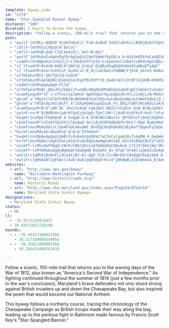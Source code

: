 ```yaml
---
template: byway.jade
id: "2274"
name: "Star-Spangled Banner Byway"
distance: "106"
duration: 2 hours to drive the byway.
description: "Follow a scenic, 100-mile trail that returns you to the waning days of the War of 1812, also known as \"America's Second War of Independence.\""
path: 
  - "qoslF`{mtMLL~BdDhD`HjGbTnBxE|C`FnA~AxBxB`ZdSbCxBtKzL|BdBjBz@fCh@tBFtFg@pJiA|Ga@bC?hC^lCv@bBx@rErD"
  - "idtlF~lmtMtGjChBz@|B`BxCvC"
  - "idtlF~lmtMvB~@vD`Ct@lAbAjD\\`@nCrB~@oC"
  - "qoslF`{mtMxAsExAgHvDgf@rAgSp@iG|@eFbBmHfAyDb[a_A~@sEXmEEkFmCab@IkDBmEZ{F^yCb@mCxBgJ|AgF|IqUbDqGbHuKtBoD~CqGdMwX~A{Ft@aF`@uER}Ej@cC|FeNnAwBn@q@|@k@xBq@dAo@lP}CtIo@lJZ`UjC`GJdJi@`Eu@d{Aeb@tFmArDShGOby@a@pFLrDj@vCv@|EzBvo@|]jElClDnCrH~HhTvYfClCbFnE|AjAbGrDlExBvF~BnL|Flc@|X"
  - "sadmFvlbtM@@vKzCxfAzXjJ~C|HzDzGfFlEtE~C|EpDnGxCzGbArCxBtHrApGtBbLvEvTlCxHlFzKlDnGpDpFfD~EpDhEN^pInIbCpBbDrBpE~BhEtA`HvAxOfBbFpAfE`BtFdDxOnMrClBjNfHhHdEfVnQhEnC|GlCl@GxCZtCHrM@bD\\~Bj@vFlChCtBpEpExC|BrDlB`FvAxC^rCD|Sq@nFJfCXnE`AzBv@pExBhF`EhF`GjErDjCdB"
  - "i{`lFvadtM~BvAnB~Bd@lA?dAKl@_@r@y@`@i@By@Sq@k@Uk@UeAIaABaDTyA@C"
  - "i{`lFvadtM|AiGtJuVnCuF`AyAhCsC~B_B|CsArNaCxFmBNW|F{DtH_GbYoS~BmBvAqAlCuD~CaFhCuFrAwDbBuFjA_GrMe|@bFwYvDuPx@wBnAaCdAmAfBeABoA}MRq@?CgFHo@Xu@~@qAxBaA|AeAdBeCf@mArDgOlB_JD}AQyAoDoKsBsIiDiKi@}Bs@oDmB_EiEiM}E_ZAq@D_@rD{Id@yAnC{Mp@aKd@mLhBiQN{C?{Ae@yG}AgLmAmOCuI_@sGGaFuAm_@SkAsDmMmCuK}@wF_AcE_A}CcCsFOk@OgAEeBFgD`@}CnBwI`FoOdAqAzC_C`E_CN_@GcASo@wG_Z_Am@_@e@iAsCyA{@wAi@eBuAs@kAcAaDiAaDuAkFSk@sAyAsGmGs@oAiEgRYmGDuE\\}@n@OxXtEpZtEpDv@jIxBxCjAxE`CbGrD`DjCxC|DlFxKbU~f@tH~LjL~OrBxDr@xB~@`FbDlZdAvFr@tBr@~AdBtCvIrJnCrE~B~Fd@`Bx@xD^lCXrDNdD^t`@NrF^rDx@lEXdAhAdCdb@py@fDmGvI}RjBkIpF_X\\sAfEaKdAuCX}BJaBX{F?yBYqA{BsGWsAO_B?aAReCXyAt@yBjOkb@`AwBf@}@lAkA`HoC~AeAb@e@jOqRlCgHrBgD~AqB`DsB|HgD"
  - "utfmFpkatMnI`@hCf@vl@~SnUzH"
  - "utfmFpkatMlApSBdBIzEo@xDiArDy@fBcDdFYr@_@xAOrAIlCHrBTlAj@dB~HhNfBzDj@pBRxA@r@AjA]rFLrCT`BbCnKNfB@xAEdAKv@i@`C}@`BiCdDyAfCo@pB[dBM|BNvAh@zAlDpEn@lA^dBNjBNzD?nBEdHc@pP?~BB~BzCtr@A~@Sl@lAj@pGrErB~@`ANlABvDSTwbAe@mEmAaUmBoa@FiAtBeQRsHNgBjBkJv@{HbB}JH}@IuIo@oH?gBTyCn@yA|EsEx@YvCm@d@c@bCuEhCeIv@sAtCgBfFw@x@o@PY"
  - "sadmFvlbtMx@qApAgD~P{l@"
  - "utfmFpkatMoBc_@GoJFaJb@eIjFun@RcGBqDEmEMaDk@yGu@oFq@}CkAoEcCuGeOu\\cCsDiCcDgBcByDyCeCoAoGyByBe@iFm@kDQcF?mEVqI`A"
  - "acwmFpxqsMX^tF`J~IfPxLvSpJbNvK`NpHtKpGrKpJpQpGxKrHtLzJnNjLzN~MhOxV|VzItJzInKjIlKhXl_@`FlGzJjL`OdO`HrGlFrE|T`QzP`MvUjOzNjHbNbG|M~EjJ~C`LbEjGjCbGrCvV`NdGxCri@jVxElChLdJvBlA"
  - "gkcmF`w`tMpGtClHlBfFd@bIBvBObNmB|KaCh@SvCwCdAx@x@ApJyCdNeFh@oGj@_C\\o@bDsE|C_CnAk@bAUz@K`BJx@ZdA~@^x@t@fCrMiIlAk@`@A"
  - "gkcmF`w`tM|DcOpJmS|BsFT_A^iERyHOmHSop@IwJK_FS_EMyJt@mYJMi@k@iCeA}BYs@a@uA}@_@mAY_@qCs@{@eAcBkAUg@"
  - "acwmFpxqsMrB~E^zAR`BC`JKxCSvAu@`CqAjBeC~BOZsCvCwEnG_QzW_BrByJpOkCtEcBdEcGzMuKjS_LbSwXxg@yP|]"
  - "aytnF~nvrM`BjBdBnAnCpArBf@xEj@zUp@~f@zC|AR~CjAvBrAz@fAzF~HzU~]xFxHnCrClE~CrAr@rFnBhDh@hIt@vKpAnp@fFv\\`ClEd@rB`@hC~@`ErChFdF|ErGlDnGnBxEnCnJbJr_@pH|YdShz@bChJrC|HlAlCjq@ncAfFlH~DvGvChG|@jCzDtOhDbMjBhGlB~E~DrIvC`FbFlGfFxFndAf}@jp@|k@xTnRxL|JfGrFlpAvvArCxC|HjGdIhEzMdFxPrFbV|Izc@tOtGxCxCdBjTtNxH`GjUbRpP`O|HrH`CbCbJrL"
  - "koqkFr}nsMpErFh@d@xB`A`Av@pB`D~A`DfBlBhCdBvFzC`@PfBXzCFjBo@|DqDhEcIr@w@bC{AvDkBhDmA"
  - "cbokFzeosM^CdJnAfGQnEXjCl@xAp@`NnJjAj@tBf@dDd@fUrBnC?~Bg@`By@xAkAt@_Ax@uAx@yBx@_EpBmM^gHTaCh@mBn@cAhA}@jLqH|FgDpFyEjD{B~W{KrDsA"
  - "cbokFzeosMbAyDbCsCl@mAFk@CmAu@mE_BsGDgCNs@h@kAbCmEpKeTf@qAnFyZo@eI?s@NmAhC{KzG{Ux@{DN_D?iNnAco@F_FOgAGkAJ}@Va@"
  - "kurkF|mnsMdLmErAQzAPv@`@~@~@`EfHnHxH"
  - "koqkFr}nsMpAeAp@y@|@mB|FiRnAaGn@yDRaC?wCIeCyCga@iBuTsAqMW_A_@w@mH{L@u@Zc@rH{Cr@k@rDaEb@s@Rg@NkBNkYP}B\\sBt@{CbAmBxB}Cf@sA\\}AVcDO{G?gCNmE`@gEl@eDnAiDfB}D~AiGlDoRt@{KEm@"
  - "kurkF|mnsMyBeCsAgA}DaCyAi@cEs@cBg@uAwAq@uASs@G_ASsIUsBk@{BuIyTs@{BYeAuEeYc@uDi@cICcEb@sDhAqDN_Ab@aGSiAcA_BUq@UeBIaE@gJAmASkBi@cBuBsFaJ}SgDkGeI{KuDoKo@wA{CgD{AyB_@Og@F"
  - "unikFf~lsMhc@aPhBg@~CWrKJtBQr@SxCsAfHmEbDqCbBuBxA_CfI}PrDkGjWg^dKcNhEyDfLyHhJ{ErL{FtAk@fCc@v@EnBJrDx@rLvHbIfCnATfA?dCUvA]pAe@n@m@fIwJdJgIpJ_LdJaJxAeAlImF`DmCrCoBxEkChLmFhHuB~Pu@hR]vAUnHuBtH}@|CDnCRvBb@hBlAxLtJnBp@vEz@nCJhD[bCIdM~@vG?fEMtARnLrDbEfCjDjAnGnDbBv@|GxBvA~@rBlB~BtCXn@lDbOtAhDb@t@n@`@bCp@|B~@pIzFhAdAxCrE`F`EhChCt@jARjADtAu@`KI|CNtAhAzEJjDv@tEh@|AxEbHx@x@hC|A|U{OlBsAxAsAfAeB~DsL~@{AnA_A~JuF~AwAfBsBtL}QtByBxAgA|B_@|FYdLqBlAYbQuGtHeChYmG~Ce@~CG`ERzGpBjCh@~Dd@dFVzLtBnC\\lDRnMg@hIiA|Bg@xMmF|By@zA[vFW|DF`Gb@rCl@re@lRtBbA|C|BfCzCdJbQdYrm@pAjBrB`BzXhLzQxInCjAbCr@lR`B`Dl@|Ad@fCjArErCfFhCnRlHbAoFrAyDtBmDlGsHpBoCn@iAbAaCrCuIfCuGfEgIvBeDlAeBbe@ah@bE_EbSiPjC_D|BaEh@mAhAgGlDo[hBqN|@{EzAsFhMc_@bBiGtAgLb@aJIeVGkFm@gJuFok@e@sIEmGNgIlAmb@n@sGx@_Ep^ckAl@_Cj@gFJeDUmNLwEbHmn@RgCnD{ZXuDRmFZGlBL\\RzBR`AKpAe@`AAdE~AlAPd@Et@_@jBqAd@SlMwBtA]Ti@DYYcULsAl@{@fCqBfBkB~Bg@rAy@v@gAd@cBTiBT_FCgBe@gDOyC?_Fh@qREs@]sAAk@NgCXqAtAgClBaEh@}EdAoFlB}ODgORkFt@uFf@yAvBgCvBkDn@sBb@uCSuGKi@[y@gAuAgDiBmC{CkAgBsCsC_@y@YqAMuAK_CJsBb@kBb@sEn@mCjAeBRm@KuB[eD?gCjBaSh@}NIaBbBqB~@a@jCCxB[dFYvA@hEj@rAEbAs@jBkDVy@^{D\\eBbGoT~@yB\\{Ax@yFMs@cAsAwC{Ga@mBCyCaB_COc@KaAAyDO_BgCaI_AuESeCE_EXqHReCGsCk@kEiCcI?gBt@sG^qB\\aA|E_HrC}EdBiBbDiCfH_FrCyCnHiKdAmC|EmRhA_D~CgGn@cB`CkIhAaCyo@iSkB_AaBaBy@yA{AaFy@kBs@kAu@eA{LkMiB}@}A[sCKyDVwBX}E`BwIrEcAXeAFmAA_Be@aI_D~AaLrA}M^eFr@cPxA_Vt@eG|AgGrBmFjE{G~BkCnAgAvh@e[tQaKrDsAbBWvIYd{@PnDQxASxCs@vB_AnEgCn]kZtFiFjDiCzGmGbCkBhAkApq@cm@vCaD~@qA"
  - "unikFf~lsMTmMwAuQg@yBqHeQYsAo@qHN_BvDeKV_AV_BTqE^oFe@{Ji@eGIcDnAgR|A{KNmCPoMVeBl@kB"
  - "ewtiFrc{qMhAjBnBnFLr@JxAIjB]~A]~@gD`E{A~CSrABrEQrCWx@q@fAo@|@mA`A]r@WfAUjCD~@bAxArBzExA`AlCbAnFfCvBr@lGf@lB\\fBd@dC~AxCtDbBpC\\x@Lz@BrJ[rF?lA?fAJx@^x@dH~GxDqArBSvDXbIpApFl@nDFv@Gz]eFbDm@fHaBbUeGzAgAdGgKnBsB|QaMlFaClJmDrAw@lAgAlFaIxAgBxAqArD{BhBc@tI_@fNUfT?dAE`B]rB_AhFuDbAa@nB_@bA@bCWnAa@|CqBzJaJjO{K"
  - "ewtiFrc{qMdAaBlCgFbAcClAuD~@uD|@qEh@aErKirA^yBh@wB|A{Dn@mAnA_B|AeBbBuAdAo@lDsAlmB}i@rH_DzDmC`UgR|IgG|o@y[|CgB|DyCrGkGvCoDp^wh@fH{HvF{EpG_EjIoDbIqBlDm@vC_@xCSvFKhD?hBJlI~@hEx@tC`ApGfCjMxHvIfHzCrCtErD~@pArDfDnKhIpGtGxKxLhF`FnDdC|B`AbDx@zp@rK|Ct@|DbBzpAdz@fNtHtLbGrBh@bDPjLeAh@SfIy@HDbBF~A|@lElAd@D^ER_@d@mBmAq@u@kABi@Ne@`r@_^nBqArHoGtE_DtHwEhBoA`CyBDQES}BaCmCwA"
websites: 
  - url: "http://www.nps.gov/bawa/"
    name: "Baltimore-Washington Parkway"
  - url: "http://www.historicroads.org/"
    name: Historic Roads
  - url: "http://www.sha.maryland.gov/Index.aspx?PageId=97&d=54"
    name: Maryland State Scenic Byways
designations: 
  - Maryland State Scenic Byway
states: 
  - MD
ll: 
  - -76.9171224478427
  - 38.93513921720108
bounds: 
  - - -76.93417400032985
    - 38.317169000349054
  - - -76.43621099993766
    - 39.269451000263416

---
```


Follow a scenic, 100-mile trail that returns you to the waning days of the War of 1812, also known as "America's Second War of Independence." As fighting continued throughout the summer of 1814 (just a few months prior to the war's conclusion), Maryland's brave defenders not only stood strong against British invaders up and down the Chesapeake Bay, but also inspired the poem that would become our National Anthem.

This byway follows a northerly course, tracing the chronology of the Chesapeake Campaign as British troups made their way along the bay, leading up to the perilous fight in Baltimore made famous by Francis Scott Key's "Star-Spangled Banner."